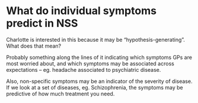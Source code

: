 # What do individual symptoms predict in NSS
Charlotte is interested in this because it may be “hypothesis-generating”. What does that mean? 

Probably something along the lines of it indicating which symptoms GPs are most worried about, and which symptoms may be associated across expectations – eg. headache associated to psychiatric disease.

Also, non-specific symptoms may be an indicator of the severity of disease. If we look at a set of diseases, eg. Schizophrenia, the symptoms may be predictive of how much treatment you need.

<!-- {BearID:49418E3E-F181-4D37-A4CF-70B5FCC97845-961-000002B2D3379664} -->
